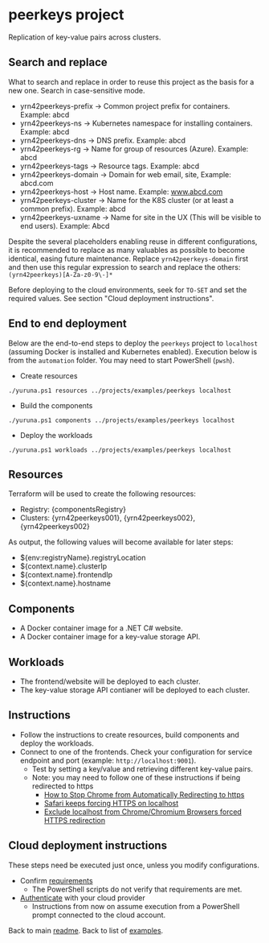 # peerkeys project

Replication of key-value pairs across clusters.

## Search and replace

What to search and replace in order to reuse this project as the basis for a new one. Search in case-sensitive mode.

- yrn42peerkeys-prefix -> Common project prefix for containers. Example: abcd
- yrn42peerkeys-ns -> Kubernetes namespace for installing containers. Example: abcd
- yrn42peerkeys-dns -> DNS prefix. Example: abcd
- yrn42peerkeys-rg -> Name for group of resources (Azure). Example: abcd
- yrn42peerkeys-tags -> Resource tags. Example: abcd
- yrn42peerkeys-domain -> Domain for web email, site, Example: abcd.com
- yrn42peerkeys-host -> Host name. Example: www.abcd.com
- yrn42peerkeys-cluster -> Name for the K8S cluster (or at least a common prefix). Example: abcd
- yrn42peerkeys-uxname -> Name for site in the UX (This will be visible to end users). Example: Abcd

Despite the several placeholders enabling reuse in different configurations, it is recommended to replace as many valuables as possible to become identical, easing future maintenance. Replace `yrn42peerkeys-domain` first and then use this regular expression to search and replace the others:  `(yrn42peerkeys)[A-Za-z0-9\-]*`

Before deploying to the cloud environments, seek for `TO-SET` and set the required values. See section "Cloud deployment instructions".

## End to end deployment

Below are the end-to-end steps to deploy the `peerkeys` project to `localhost` (assuming Docker is installed and Kubernetes enabled). Execution below is from the `automation` folder. You may need to start PowerShell (`pwsh`).

- Create resources

```shell
./yuruna.ps1 resources ../projects/examples/peerkeys localhost
```

- Build the components

```shell
./yuruna.ps1 components ../projects/examples/peerkeys localhost
```

- Deploy the  workloads

```shell
./yuruna.ps1 workloads ../projects/examples/peerkeys localhost
```

## Resources

Terraform will be used to create the following resources:

- Registry: {componentsRegistry}
- Clusters: {yrn42peerkeys001}, {yrn42peerkeys002}, {yrn42peerkeys002}

As output, the following values will become available for later steps:

- ${env:registryName}.registryLocation
- ${context.name}.clusterIp
- ${context.name}.frontendIp
- ${context.name}.hostname

## Components

- A Docker container image for a .NET C# website.
- A Docker container image for a key-value storage API.

## Workloads

- The frontend/website will be deployed to each cluster.
- The key-value storage API contianer will be deployed to each cluster.

## Instructions

- Follow the instructions to create resources, build components and deploy the workloads.
- Connect to one of the frontends. Check your configuration for service endpoint and port (example: `http://localhost:9001`).
  - Test by setting a key/value and retrieving different key-value pairs.
  - Note: you may need to follow one of these instructions if being redirected to https
    - [How to Stop Chrome from Automatically Redirecting to https](https://howchoo.com/chrome/stop-chrome-from-automatically-redirecting-https)
    - [Safari keeps forcing HTTPS on localhost](https://stackoverflow.com/questions/46394682/safari-keeps-forcing-https-on-localhost)
    - [Exclude localhost from Chrome/Chromium Browsers forced HTTPS redirection](https://medium.com/@hmheng/exclude-localhost-from-chrome-chromium-browsers-forced-https-redirection-642c8befa9b)

## Cloud deployment instructions

These steps need be executed just once, unless you modify configurations.

- Confirm [requirements](../../../docs/requirements.md)
  - The PowerShell scripts do not verify that requirements are met.
- [Authenticate](../../../docs/authenticate.md) with your cloud provider
  - Instructions from now on assume execution from a PowerShell prompt connected to the cloud account.

Back to main [readme](../../../README.md). Back to list of [examples](../README.md).
